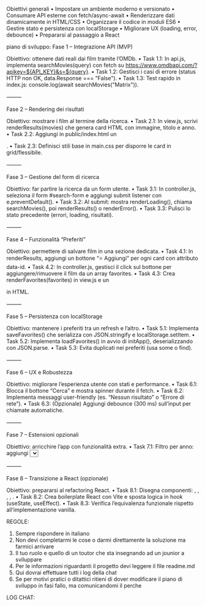 Obiettivi generali
	•	Impostare un ambiente moderno e versionato
	•	Consumare API esterne con fetch/async-await
	•	Renderizzare dati dinamicamente in HTML/CSS
	•	Organizzare il codice in moduli ES6
	•	Gestire stato e persistenza con localStorage
	•	Migliorare UX (loading, error, debounce)
	•	Prepararsi al passaggio a React

piano di sviluppo: 
Fase 1 – Integrazione API (MVP)

Obiettivo: ottenere dati reali dai film tramite l’OMDb.
	•	Task 1.1: In api.js, implementa searchMovies(query) con fetch su https://www.omdbapi.com/?apikey=${API_KEY}&s=${query}.
	•	Task 1.2: Gestisci i casi di errore (status HTTP non OK, data.Response === "False").
	•	Task 1.3: Test rapido in index.js: console.log(await searchMovies("Matrix")).

⸻

Fase 2 – Rendering dei risultati

Obiettivo: mostrare i film al termine della ricerca.
	•	Task 2.1: In view.js, scrivi renderResults(movies) che genera card HTML con immagine, titolo e anno.
	•	Task 2.2: Aggiungi in public/index.html un <div id="results"></div>.
	•	Task 2.3: Definisci stili base in main.css per disporre le card in grid/flessibile.

⸻

Fase 3 – Gestione del form di ricerca

Obiettivo: far partire la ricerca da un form utente.
	•	Task 3.1: In controller.js, seleziona il form #search-form e aggiungi submit listener con e.preventDefault().
	•	Task 3.2: Al submit: mostra renderLoading(), chiama searchMovies(), poi renderResults() o renderError().
	•	Task 3.3: Pulisci lo stato precedente (errori, loading, risultati).

⸻

Fase 4 – Funzionalità “Preferiti”

Obiettivo: permettere di salvare film in una sezione dedicata.
	•	Task 4.1: In renderResults, aggiungi un bottone “⭐ Aggiungi” per ogni card con attributo data-id.
	•	Task 4.2: In controller.js, gestisci il click sul bottone per aggiungere/rimuovere il film da un array favorites.
	•	Task 4.3: Crea renderFavorites(favorites) in view.js e un <div id="favorites"></div> in HTML.

⸻

Fase 5 – Persistenza con localStorage

Obiettivo: mantenere i preferiti tra un refresh e l’altro.
	•	Task 5.1: Implementa saveFavorites() che serializza con JSON.stringify e localStorage.setItem.
	•	Task 5.2: Implementa loadFavorites() in avvio di initApp(), deserializzando con JSON.parse.
	•	Task 5.3: Evita duplicati nei preferiti (usa some o find).

⸻

Fase 6 – UX e Robustezza

Obiettivo: migliorare l’esperienza utente con stati e performance.
	•	Task 6.1: Blocca il bottone “Cerca” e mostra spinner durante il fetch.
	•	Task 6.2: Implementa messaggi user-friendly (es. “Nessun risultato” o “Errore di rete”).
	•	Task 6.3: (Opzionale) Aggiungi debounce (300 ms) sull’input per chiamate automatiche.

⸻

Fase 7 – Estensioni opzionali

Obiettivo: arricchire l’app con funzionalità extra.
	•	Task 7.1: Filtro per anno: aggiungi <select> di anni e modifica searchMovies(query, year).
	•	Task 7.2: Modal dettagli: al click su una card, chiama getMovieById(id) e mostra trama, regista, durata.
	•	Task 7.3: Paginazione: implementa parametri page= nell’API e bottoni “Next”/“Prev”.
	•	Task 7.4: Accessibilità: aria-label, tab-order, focus-trap nel modal.

⸻

Fase 8 – Transizione a React (opzionale)

Obiettivo: prepararsi al refactoring React.
	•	Task 8.1: Disegna componenti: <App>, <SearchForm>, <MovieList>, <MovieCard>, <Favorites>.
	•	Task 8.2: Crea boilerplate React con Vite e sposta logica in hook (useState, useEffect).
	•	Task 8.3: Verifica l’equivalenza funzionale rispetto all’implementazione vanilla.


REGOLE: 
1. Sempre rispondere in italiano
2. Non devi completarmi le cose o darmi direttamente la soluzione ma farmici arrivare
3. Il tuo ruolo e quello di un toutor che sta insegnando ad un jounior a sviluppare
4. Per le informazioni riguardanti il progetto devi leggere il file readme.md
5. Qui dovrai effettuare tutti i log della chat
6. Se per motivi pratici o ditattici ritieni di dover modificare il piano di sviluppo in fasi fallo, ma comunicandomi il perche

LOG CHAT: